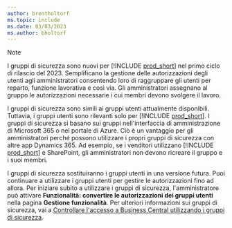 ```yaml
---
author: brentholtorf
ms.topic: include
ms.date: 03/03/2023
ms.author: bholtorf
---
```


> [!NOTE]
> I gruppi di sicurezza sono nuovi per [!INCLUDE [prod_short](prod_short.md)] nel primo ciclo di rilascio del 2023. Semplificano la gestione delle autorizzazioni degli utenti agli amministratori consentendo loro di raggruppare gli utenti per reparto, funzione lavorativa e così via. Gli amministratori assegnano al gruppo le autorizzazioni necessarie i cui membri devono svolgere il lavoro.
>
> I gruppi di sicurezza sono simili ai gruppi utenti attualmente disponibili. Tuttavia, i gruppi utenti sono rilevanti solo per [!INCLUDE [prod_short](prod_short.md)]. I gruppi di sicurezza si basano sui gruppi nell'interfaccia di amministrazione di Microsoft 365 o nel portale di Azure. Ciò è un vantaggio per gli amministratori perché possono utilizzare i propri gruppi di sicurezza con altre app Dynamics 365. Ad esempio, se i venditori utilizzano [!INCLUDE [prod_short](prod_short.md)] e SharePoint, gli amministratori non devono ricreare il gruppo e i suoi membri.
>
> I gruppi di sicurezza sostituiranno i gruppi utenti in una versione futura. Puoi continuare a utilizzare i gruppi utenti per gestire le autorizzazioni fino ad allora. Per iniziare subito a utilizzare i gruppi di sicurezza, l'amministratore può attivare **Funzionalità: convertire le autorizzazioni dei gruppi utenti** nella pagina **Gestione funzionalità**. Per ulteriori informazioni sui gruppi di sicurezza, vai a [Controllare l'accesso a Business Central utilizzando i gruppi di sicurezza](../ui-security-groups.md).